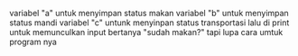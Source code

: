 variabel "a" untuk menyimpan status makan
variabel "b" untuk menyimpan status mandi
variabel "c" untunk menyinpan status transportasi
lalu di print untuk memunculkan input bertanya "sudah makan?" tapi lupa cara umtuk program nya